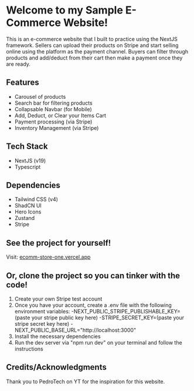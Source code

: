# Welcome to my Sample E-Commerce Website!
This is an e-commerce website that I built to practice using the NextJS framework. Sellers can upload their products on Stripe and start selling online using the platform as the payment channel. Buyers can filter through products and add/deduct from their cart then make a payment once they are ready.

## Features
- Carousel of products
- Search bar for filtering products
- Collapsable Navbar (for Mobile)
- Add, Deduct, or Clear your Items Cart
- Payment processing (via Stripe)
- Inventory Management (via Stripe)

## Tech Stack
- NextJS (v19)
- Typescript

## Dependencies
- Tailwind CSS (v4)
- ShadCN UI
- Hero Icons
- Zustand
- Stripe

## See the project for yourself!

Visit:
[ecomm-store-one.vercel.app](ecomm-store-one.vercel.app)

## Or, clone the project so you can tinker with the code!

1. Create your own Stripe test account
2. Once you have your account, create a .env file with the following environment variables:
   -NEXT_PUBLIC_STRIPE_PUBLISHABLE_KEY=(paste your stripe public key here)
   -STRIPE_SECRET_KEY=(paste your stripe secret key here)
   -NEXT_PUBLIC_BASE_URL="http://localhost:3000"
3. Install the necessary dependencies
4. Run the dev server via "npm run dev" on your terminal and follow the instructions

## Credits/Acknowledgments

Thank you to PedroTech on YT for the inspiration for this website.

